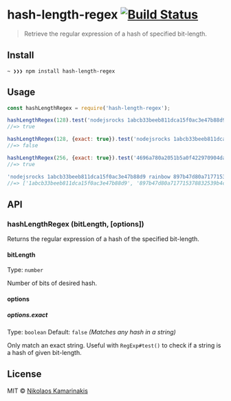 # hash-length-regex [![Build Status](https://travis-ci.org/k4m4/hash-length-regex.svg?branch=master)](https://travis-ci.org/k4m4/hash-length-regex)

> Retrieve the regular expression of a hash of specified bit-length.


## Install

```
~ ❯❯❯ npm install hash-length-regex
```


## Usage

```js
const hashLengthRegex = require('hash-length-regex');

hashLengthRegex(128).test('nodejsrocks 1abcb33beeb811dca15f0ac3e47b88d9');
//=> true

hashLengthRegex(128, {exact: true}).test('nodejsrocks 1abcb33beeb811dca15f0ac3e47b88d9 foo');
//=> false

hashLengthRegex(256, {exact: true}).test('4696a780a2051b5a0f422970904da794adc1b499b2f4583e778e100a0bdd79cc');
//=> true

'nodejsrocks 1abcb33beeb811dca15f0ac3e47b88d9 rainbow 897b47d80a717715378832539b4c1340'.match(hashLengthRegex(128));
//=> ['1abcb33beeb811dca15f0ac3e47b88d9', '897b47d80a717715378832539b4c1340']
```


## API

### hashLengthRegex (bitLength, [options])

Returns the regular expression of a hash of the specified bit-length.

#### bitLength

Type: `number`

Number of bits of desired hash.

#### options

##### options.exact

Type: `boolean`
Default: `false` *(Matches any hash in a string)*

Only match an exact string. Useful with `RegExp#test()` to check if a string is a hash of given bit-length.


## License

MIT © [Nikolaos Kamarinakis](https://nikolaskama.me)